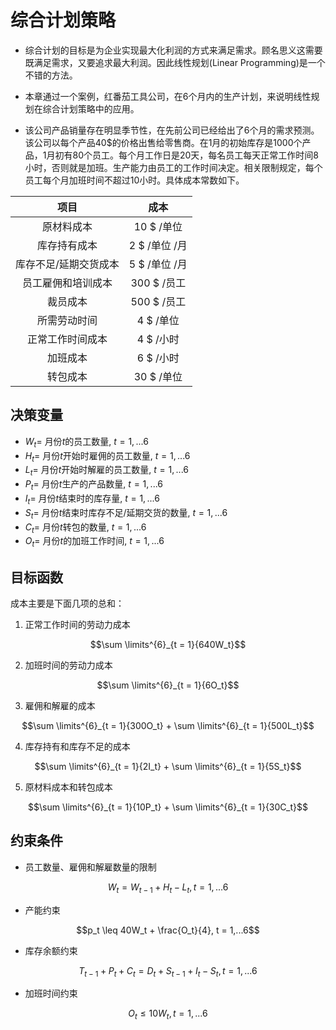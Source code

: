 # 综合计划策略

- 综合计划的目标是为企业实现最大化利润的方式来满足需求。顾名思义这需要既满足需求，又要追求最大利润。因此线性规划(Linear Programming)是一个不错的方法。

- 本章通过一个案例，红番茄工具公司，在6个月内的生产计划，来说明线性规划在综合计划策略中的应用。
- 该公司产品销量存在明显季节性，在先前公司已经给出了6个月的需求预测。该公司以每个产品40$的价格出售给零售商。在1月的初始库存是1000个产品，1月初有80个员工。每个月工作日是20天，每名员工每天正常工作时间8小时，否则就是加班。生产能力由员工的工作时间决定。相关限制规定，每个员工每个月加班时间不超过10小时。具体成本常数如下。


|         项目          |     成本      |
| :-------------------: | :-----------: |
|      原材料成本       |  10 $ /单位   |
|     库存持有成本      | 2 $ /单位 /月 |
| 库存不足/延期交货成本 | 5 $ /单位 /月 |
|  员工雇佣和培训成本   |  300 $ /员工  |
|       裁员成本        |  500 $ /员工  |
|     所需劳动时间      |   4 $ /单位   |
|   正常工作时间成本    |   4 $ /小时   |
|       加班成本        |   6 $ /小时   |
|       转包成本        |  30 $ /单位   |

## 决策变量

- $W_t =$ 月份$t$的员工数量, $t = 1,...6$
- $H_t =$ 月份$t$开始时雇佣的员工数量, $t = 1,...6$
- $L_t =$ 月份$t$开始时解雇的员工数量, $t = 1,...6$
- $P_t =$ 月份$t$生产的产品数量, $t = 1,...6$
- $I_t =$ 月份$t$结束时的库存量, $t = 1,...6$
- $S_t =$ 月份$t$结束时库存不足/延期交货的数量, $t = 1,...6$
- $C_t =$ 月份$t$转包的数量, $t = 1,...6$
- $O_t =$ 月份$t$的加班工作时间, $t = 1,...6$

## 目标函数
成本主要是下面几项的总和：

1. 正常工作时间的劳动力成本

$$\sum \limits^{6}_{t = 1}{640W_t}$$

2. 加班时间的劳动力成本

$$\sum \limits^{6}_{t = 1}{6O_t}$$

3. 雇佣和解雇的成本

$$\sum \limits^{6}_{t = 1}{300O_t} + \sum \limits^{6}_{t = 1}{500L_t}$$

4. 库存持有和库存不足的成本

$$\sum \limits^{6}_{t = 1}{2I_t} + \sum \limits^{6}_{t = 1}{5S_t}$$

5. 原材料成本和转包成本

$$\sum \limits^{6}_{t = 1}{10P_t} + \sum \limits^{6}_{t = 1}{30C_t}$$

## 约束条件

- 员工数量、雇佣和解雇数量的限制

$$W_t= W_{t-1} + H_t- L_t, t = 1,...6$$

- 产能约束

$$p_t \leq 40W_t + \frac{O_t}{4}, t = 1,...6$$

- 库存余额约束

$$T_{t-1} + P_t + C_t = D_t + S_{t-1} + I_t- S_t, t = 1,...6$$

- 加班时间约束

$$O_t \leq 10 W_t, t = 1,...6$$


<br>
